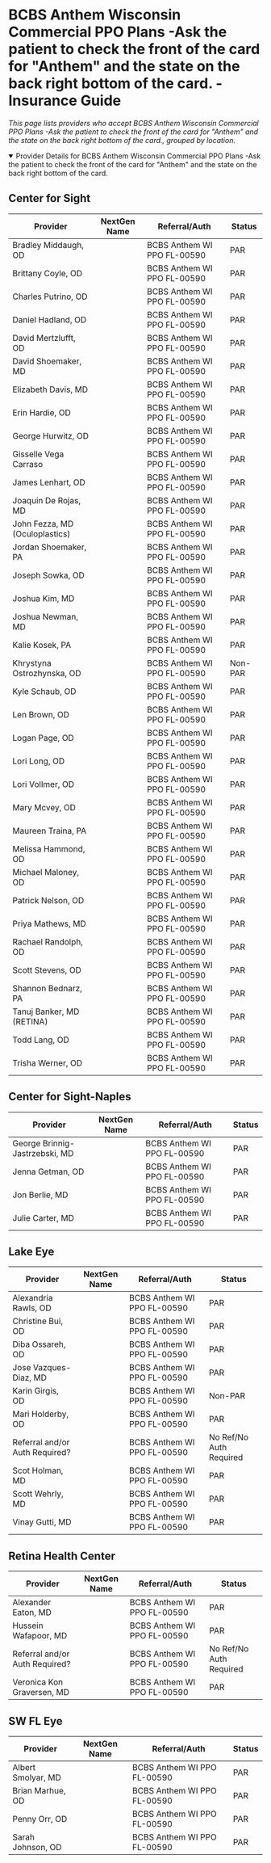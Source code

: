 # BCBS Anthem Wisconsin Commercial PPO Plans -Ask the patient to check the front of the card for "Anthem" and the state on the back right bottom of the card. - Insurance Guide

*This page lists providers who accept BCBS Anthem Wisconsin Commercial PPO Plans -Ask the patient to check the front of the card for "Anthem" and the state on the back right bottom of the card., grouped by location.*

<details open><summary>Provider Details for BCBS Anthem Wisconsin Commercial PPO Plans -Ask the patient to check the front of the card for "Anthem" and the state on the back right bottom of the card.</summary>

## Center for Sight

| Provider | NextGen Name | Referral/Auth | Status |
|----------|-------------|--------------|--------|
| Bradley Middaugh, OD |  | BCBS Anthem WI PPO FL-00590 | PAR |
| Brittany Coyle, OD |  | BCBS Anthem WI PPO FL-00590 | PAR |
| Charles Putrino, OD |  | BCBS Anthem WI PPO FL-00590 | PAR |
| Daniel Hadland, OD |  | BCBS Anthem WI PPO FL-00590 | PAR |
| David Mertzlufft, OD |  | BCBS Anthem WI PPO FL-00590 | PAR |
| David Shoemaker, MD |  | BCBS Anthem WI PPO FL-00590 | PAR |
| Elizabeth Davis, MD |  | BCBS Anthem WI PPO FL-00590 | PAR |
| Erin Hardie, OD |  | BCBS Anthem WI PPO FL-00590 | PAR |
| George Hurwitz, OD |  | BCBS Anthem WI PPO FL-00590 | PAR |
| Gisselle Vega Carraso |  | BCBS Anthem WI PPO FL-00590 | PAR |
| James Lenhart, OD |  | BCBS Anthem WI PPO FL-00590 | PAR |
| Joaquin De Rojas, MD |  | BCBS Anthem WI PPO FL-00590 | PAR |
| John Fezza, MD (Oculoplastics) |  | BCBS Anthem WI PPO FL-00590 | PAR |
| Jordan Shoemaker, PA |  | BCBS Anthem WI PPO FL-00590 | PAR |
| Joseph Sowka, OD |  | BCBS Anthem WI PPO FL-00590 | PAR |
| Joshua Kim, MD |  | BCBS Anthem WI PPO FL-00590 | PAR |
| Joshua Newman, MD |  | BCBS Anthem WI PPO FL-00590 | PAR |
| Kalie Kosek, PA |  | BCBS Anthem WI PPO FL-00590 | PAR |
| Khrystyna Ostrozhynska, OD |  | BCBS Anthem WI PPO FL-00590 | Non-PAR |
| Kyle Schaub, OD |  | BCBS Anthem WI PPO FL-00590 | PAR |
| Len Brown, OD |  | BCBS Anthem WI PPO FL-00590 | PAR |
| Logan Page, OD |  | BCBS Anthem WI PPO FL-00590 | PAR |
| Lori Long, OD |  | BCBS Anthem WI PPO FL-00590 | PAR |
| Lori Vollmer, OD |  | BCBS Anthem WI PPO FL-00590 | PAR |
| Mary Mcvey, OD |  | BCBS Anthem WI PPO FL-00590 | PAR |
| Maureen Traina, PA |  | BCBS Anthem WI PPO FL-00590 | PAR |
| Melissa Hammond, OD |  | BCBS Anthem WI PPO FL-00590 | PAR |
| Michael Maloney, OD |  | BCBS Anthem WI PPO FL-00590 | PAR |
| Patrick Nelson, OD |  | BCBS Anthem WI PPO FL-00590 | PAR |
| Priya Mathews, MD |  | BCBS Anthem WI PPO FL-00590 | PAR |
| Rachael Randolph, OD |  | BCBS Anthem WI PPO FL-00590 | PAR |
| Scott Stevens, OD |  | BCBS Anthem WI PPO FL-00590 | PAR |
| Shannon Bednarz, PA |  | BCBS Anthem WI PPO FL-00590 | PAR |
| Tanuj Banker, MD (RETINA) |  | BCBS Anthem WI PPO FL-00590 | PAR |
| Todd Lang, OD |  | BCBS Anthem WI PPO FL-00590 | PAR |
| Trisha Werner, OD |  | BCBS Anthem WI PPO FL-00590 | PAR |

## Center for Sight-Naples

| Provider | NextGen Name | Referral/Auth | Status |
|----------|-------------|--------------|--------|
| George Brinnig-Jastrzebski, MD |  | BCBS Anthem WI PPO FL-00590 | PAR |
| Jenna Getman, OD |  | BCBS Anthem WI PPO FL-00590 | PAR |
| Jon Berlie, MD |  | BCBS Anthem WI PPO FL-00590 | PAR |
| Julie Carter, MD |  | BCBS Anthem WI PPO FL-00590 | PAR |

## Lake Eye 

| Provider | NextGen Name | Referral/Auth | Status |
|----------|-------------|--------------|--------|
| Alexandria Rawls, OD |  | BCBS Anthem WI PPO FL-00590 | PAR |
| Christine Bui, OD |  | BCBS Anthem WI PPO FL-00590 | PAR |
| Diba Ossareh, OD |  | BCBS Anthem WI PPO FL-00590 | PAR |
| Jose Vazques-Diaz, MD |  | BCBS Anthem WI PPO FL-00590 | PAR |
| Karin Girgis, OD |  | BCBS Anthem WI PPO FL-00590 | Non-PAR |
| Mari Holderby, OD |  | BCBS Anthem WI PPO FL-00590 | PAR |
| Referral and/or Auth Required? |  | BCBS Anthem WI PPO FL-00590 | No Ref/No Auth Required |
| Scot Holman, MD |  | BCBS Anthem WI PPO FL-00590 | PAR |
| Scott Wehrly, MD |  | BCBS Anthem WI PPO FL-00590 | PAR |
| Vinay Gutti, MD |  | BCBS Anthem WI PPO FL-00590 | PAR |

## Retina Health Center

| Provider | NextGen Name | Referral/Auth | Status |
|----------|-------------|--------------|--------|
| Alexander Eaton, MD |  | BCBS Anthem WI PPO FL-00590 | PAR |
| Hussein Wafapoor, MD |  | BCBS Anthem WI PPO FL-00590 | PAR |
| Referral and/or Auth Required? |  | BCBS Anthem WI PPO FL-00590 | No Ref/No Auth Required |
| Veronica Kon Graversen, MD |  | BCBS Anthem WI PPO FL-00590 | PAR |

## SW FL Eye

| Provider | NextGen Name | Referral/Auth | Status |
|----------|-------------|--------------|--------|
| Albert Smolyar, MD |  | BCBS Anthem WI PPO FL-00590 | PAR |
| Brian Marhue, OD |  | BCBS Anthem WI PPO FL-00590 | PAR |
| Penny Orr, OD |  | BCBS Anthem WI PPO FL-00590 | PAR |
| Sarah Johnson, OD |  | BCBS Anthem WI PPO FL-00590 | PAR |

</details>

